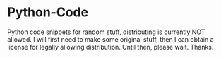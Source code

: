 # Python-Code
Python code snippets for random stuff, distributing is currently NOT allowed.
I will first need to make some original stuff, then I can obtain a license for legally allowing distribution.
Until then, please wait. Thanks.
